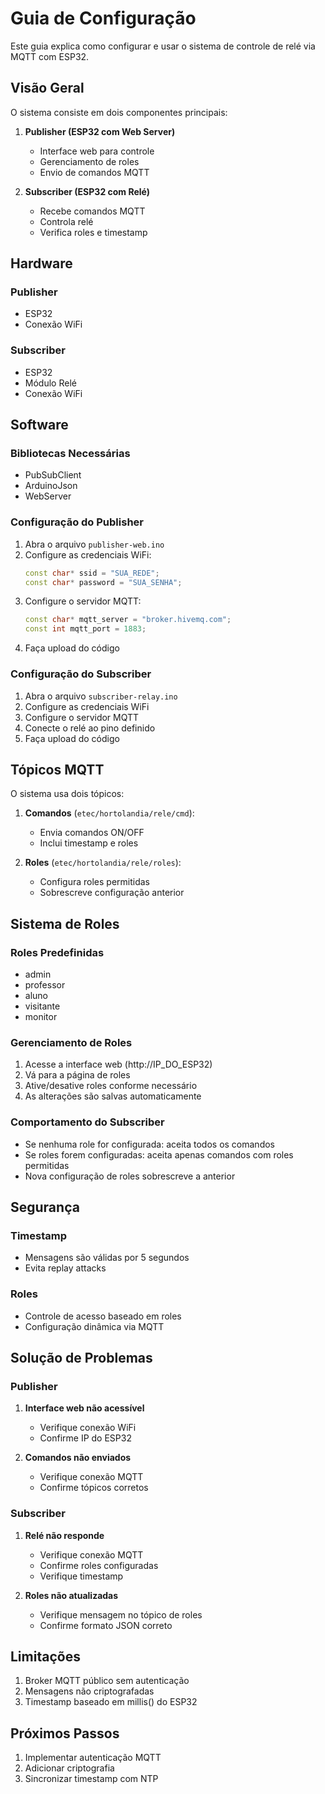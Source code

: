 # Guia de Configuração

Este guia explica como configurar e usar o sistema de controle de relé via MQTT com ESP32.

## Visão Geral

O sistema consiste em dois componentes principais:

1. **Publisher (ESP32 com Web Server)**
   - Interface web para controle
   - Gerenciamento de roles
   - Envio de comandos MQTT

2. **Subscriber (ESP32 com Relé)**
   - Recebe comandos MQTT
   - Controla relé
   - Verifica roles e timestamp

## Hardware

### Publisher
- ESP32
- Conexão WiFi

### Subscriber
- ESP32
- Módulo Relé
- Conexão WiFi

## Software

### Bibliotecas Necessárias
- PubSubClient
- ArduinoJson
- WebServer

### Configuração do Publisher

1. Abra o arquivo `publisher-web.ino`
2. Configure as credenciais WiFi:
   ```cpp
   const char* ssid = "SUA_REDE";
   const char* password = "SUA_SENHA";
   ```
3. Configure o servidor MQTT:
   ```cpp
   const char* mqtt_server = "broker.hivemq.com";
   const int mqtt_port = 1883;
   ```
4. Faça upload do código

### Configuração do Subscriber

1. Abra o arquivo `subscriber-relay.ino`
2. Configure as credenciais WiFi
3. Configure o servidor MQTT
4. Conecte o relé ao pino definido
5. Faça upload do código

## Tópicos MQTT

O sistema usa dois tópicos:

1. **Comandos** (`etec/hortolandia/rele/cmd`):
   - Envia comandos ON/OFF
   - Inclui timestamp e roles

2. **Roles** (`etec/hortolandia/rele/roles`):
   - Configura roles permitidas
   - Sobrescreve configuração anterior

## Sistema de Roles

### Roles Predefinidas
- admin
- professor
- aluno
- visitante
- monitor

### Gerenciamento de Roles
1. Acesse a interface web (http://IP_DO_ESP32)
2. Vá para a página de roles
3. Ative/desative roles conforme necessário
4. As alterações são salvas automaticamente

### Comportamento do Subscriber
- Se nenhuma role for configurada: aceita todos os comandos
- Se roles forem configuradas: aceita apenas comandos com roles permitidas
- Nova configuração de roles sobrescreve a anterior

## Segurança

### Timestamp
- Mensagens são válidas por 5 segundos
- Evita replay attacks

### Roles
- Controle de acesso baseado em roles
- Configuração dinâmica via MQTT

## Solução de Problemas

### Publisher
1. **Interface web não acessível**
   - Verifique conexão WiFi
   - Confirme IP do ESP32

2. **Comandos não enviados**
   - Verifique conexão MQTT
   - Confirme tópicos corretos

### Subscriber
1. **Relé não responde**
   - Verifique conexão MQTT
   - Confirme roles configuradas
   - Verifique timestamp

2. **Roles não atualizadas**
   - Verifique mensagem no tópico de roles
   - Confirme formato JSON correto

## Limitações

1. Broker MQTT público sem autenticação
2. Mensagens não criptografadas
3. Timestamp baseado em millis() do ESP32

## Próximos Passos

1. Implementar autenticação MQTT
2. Adicionar criptografia
3. Sincronizar timestamp com NTP
